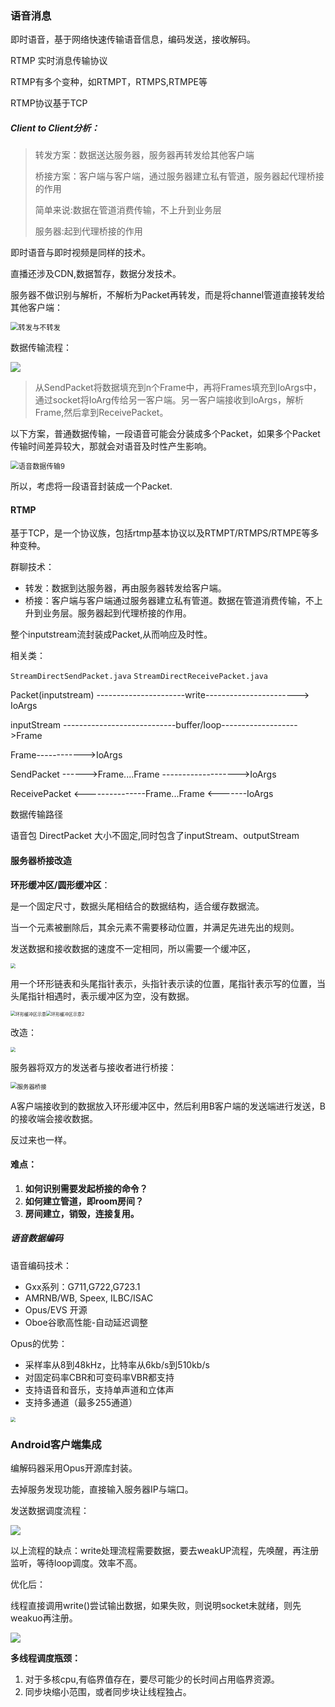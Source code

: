 ### **语音消息**

即时语音，基于网络快速传输语音信息，编码发送，接收解码。

RTMP 实时消息传输协议

RTMP有多个变种，如RTMPT，RTMPS,RTMPE等

RTMP协议基于TCP

##### Client to Client分析：

> 转发方案：数据送达服务器，服务器再转发给其他客户端
>
> 桥接方案：客户端与客户端，通过服务器建立私有管道，服务器起代理桥接的作用
>
> 简单来说:数据在管道消费传输，不上升到业务层
>
> 服务器:起到代理桥接的作用


即时语音与即时视频是同样的技术。

直播还涉及CDN,数据暂存，数据分发技术。



服务器不做识别与解析，不解析为Packet再转发，而是将channel管道直接转发给其他客户端：

<img src="doc/转发与不转发.jpg" alt="转发与不转发" style="zoom:80%;" />

数据传输流程：

![](capture\数据传输过程.jpg)

> 从SendPacket将数据填充到n个Frame中，再将Frames填充到IoArgs中，通过socket将IoArg传给另一客户端。另一客户端接收到IoArgs，解析Frame,然后拿到ReceivePacket。



以下方案，普通数据传输，一段语音可能会分装成多个Packet，如果多个Packet传输时间差异较大，那就会对语音及时性产生影响。

<img src="doc/语音数据传输9.jpg" alt="语音数据传输9" style="zoom:80%;" />

所以，考虑将一段语音封装成一个Packet.





#### RTMP

基于TCP，是一个协议族，包括rtmp基本协议以及RTMPT/RTMPS/RTMPE等多种变种。



群聊技术：

* 转发：数据到达服务器，再由服务器转发给客户端。
* 桥接：客户端与客户端通过服务器建立私有管道。数据在管道消费传输，不上升到业务层。服务器起到代理桥接的作用。

整个inputstream流封装成Packet,从而响应及时性。

相关类：

`StreamDirectSendPacket.java`
`StreamDirectReceivePacket.java`

Packet(inputstream) ----------------------write----------------------->  IoArgs

inputStream ----------------------------buffer/loop------------------->Frame



Frame------------>IoArgs



SendPacket ------>Frame....Frame ------------------->IoArgs

ReceivePacket <---------------Frame...Frame <-------IoArgs

数据传输路径



语音包 DirectPacket 大小不固定,同时包含了inputStream、outputStream



#### 服务器桥接改造

**环形缓冲区/圆形缓冲区**：

是一个固定尺寸，数据头尾相结合的数据结构，适合缓存数据流。

当一个元素被删除后，其余元素不需要移动位置，并满足先进先出的规则。

发送数据和接收数据的速度不一定相同，所以需要一个缓冲区，

<img src="D:\Java\SocketChatRoom\SocketChatRoom_T11_audiocall\capture\环形缓冲区.jpg" style="zoom:50%;" />

用一个环形链表和头尾指针表示，头指针表示读的位置，尾指针表示写的位置，当头尾指针相遇时，表示缓冲区为空，没有数据。



<img src="doc/环形缓冲区示意.jpg" alt="环形缓冲区示意" style="zoom:50%;" /><img src="doc/环形缓冲区示意2.jpg" alt="环形缓冲区示意2" style="zoom:50%;" />

改造：

<img src="D:\Java\SocketChatRoom\SocketChatRoom_T11_audiocall\capture\服务器桥接.jpg" style="zoom:50%;" />

服务器将双方的发送者与接收者进行桥接：

<img src="doc/服务器桥接.jpg" alt="服务器桥接" style="zoom:67%;" />

A客户端接收到的数据放入环形缓冲区中，然后利用B客户端的发送端进行发送，B的接收端会接收数据。

反过来也一样。



#### 难点：

1. **如何识别需要发起桥接的命令？**
2. **如何建立管道，即room房间？**
3. **房间建立，销毁，连接复用。**



##### 语音数据编码

语音编码技术：

* Gxx系列：G711,G722,G723.1
* AMRNB/WB, Speex, ILBC/ISAC
* Opus/EVS 开源
* Oboe谷歌高性能-自动延迟调整

Opus的优势：

* 采样率从8到48kHz，比特率从6kb/s到510kb/s
* 对固定码率CBR和可变码率VBR都支持
* 支持语音和音乐，支持单声道和立体声
* 支持多通道（最多255通道）

<img src="D:\Java\SocketChatRoom\SocketChatRoom_T11_audiocall\capture\语言编码技术.jpg" style="zoom:50%;" />

### Android客户端集成

编解码器采用Opus开源库封装。

去掉服务发现功能，直接输入服务器IP与端口。





发送数据调度流程：

![](capture\发送数据调度.jpg)

以上流程的缺点：write处理流程需要数据，要去weakUP流程，先唤醒，再注册监听，等待loop调度。效率不高。

优化后：

线程直接调用write()尝试输出数据，如果失败，则说明socket未就绪，则先weakuo再注册。

![](capture\发送数据流程优化后.jpg)

**多线程调度瓶颈：**

1. 对于多核cpu,有临界值存在，要尽可能少的长时间占用临界资源。
2. 同步块缩小范围，或者同步块让线程独占。

